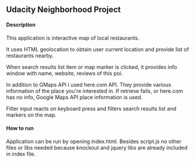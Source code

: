 ## Udacity Neighborhood Project

#### Description
This application is interactive map of local restaurants. 

It uses HTML geolocation to obtain user current location and provide list of restaurants nearby.

When search results list item or map marker is clicked, it provides info window with name, website, reviews of this poi.

In addition to GMaps API i used here.com API. They provide various information of the place you're interested in. If retrieve fails, or here.com has no info, Google Maps API place information is used.

Filter input reacts on keyboard press and filters search results list and markers on the map.

#### How to run

Application can be run by opening index.html. Besides script.js no other files or libs needed because knockout and jquery libs are already included in index file.